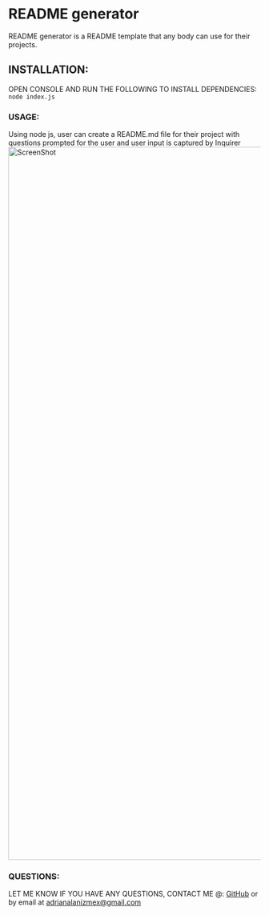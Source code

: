 # README generator
  README generator is a README template that any body can use for their projects.
  
  ## INSTALLATION:
  OPEN CONSOLE AND RUN THE FOLLOWING TO INSTALL DEPENDENCIES:
  ```node index.js ```
  ### USAGE:
  Using node js, user can create a README.md file for their project with questions prompted for the user
  and user input is captured by Inquirer
  <img width= "1425" alt="ScreenShot" src="file:///Users/adrian512/Desktop/Screen%20Shot%202022-07-06%20at%208.21.57%20AM.png">
  ### QUESTIONS:
  LET ME KNOW IF YOU HAVE ANY QUESTIONS, CONTACT ME @:
  [GitHub](https://github.com/Poison512) or 
  by email at adrianalanizmex@gmail.com
